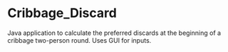 # Cribbage_Discard
Java application to calculate the preferred discards at the beginning of a cribbage two-person round.  Uses GUI for inputs.

